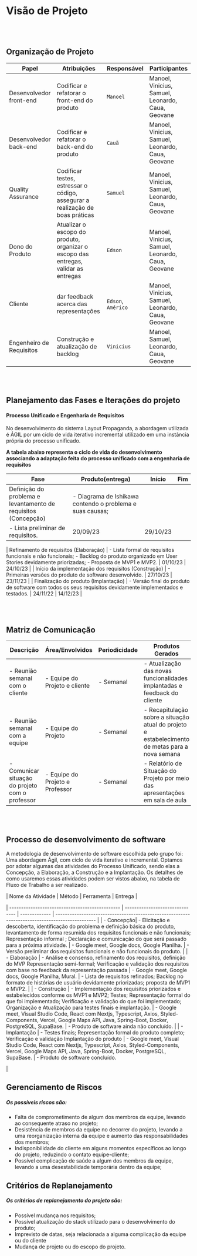 # Visão de Projeto

</br>
</br>

## Organização de Projeto

| Papel                    | Atribuições                                                                         | Responsável         | Participantes                                     |
| ------------------------ | ----------------------------------------------------------------------------------- | ------------------- | ------------------------------------------------- |
| Desenvolvedor front-end  | Codificar e refatorar o front-end do produto                                        | `Manoel`            | Manoel, Vinicius, Samuel, Leonardo, Caua, Geovane |
| Desenvolvedor back-end   | Codificar e refatorar o back-end do produto                                         | `Cauã`              | Manoel, Vinicius, Samuel, Leonardo, Caua, Geovane |
| Quality Assurance        | Codificar testes, estressar o código, assegurar a realização de boas práticas       | `Samuel`            | Manoel, Vinicius, Samuel, Leonardo, Caua, Geovane |
| Dono do Produto          | Atualizar o escopo do produto, organizar o escopo das entregas, validar as entregas | `Edson`             | Manoel, Vinicius, Samuel, Leonardo, Caua, Geovane |
| Cliente                  | dar feedback acerca das representações                                              | `Edson`, ` Américo` | Manoel, Vinicius, Samuel, Leonardo, Caua, Geovane |
| Engenheiro de Requisitos | Construção e atualização de backlog                                                 | `Vinicius`          | Manoel, Samuel, Leonardo, Caua, Geovane           |

</br>
</br>

## Planejamento das Fases e Iterações do projeto

#### Processo Unificado e Engenharia de Requisitos

No desenvolvimento do sistema Layout Propaganda, a abordagem utilizada é ÁGIL por um ciclo de vida iterativo incremental utilizado em uma instância própria do processo unificado.

<b>A tabela abaixo representa o ciclo de vida do desenvolvimento associando a adaptação feita do processo unificado com a engenharia de requisitos
</b>

| Fase                                                           | Produto(entrega)                                          | Início   | Fim |
| -------------------------------------------------------------- | --------------------------------------------------------- | -------- | --- |
| Definição do problema e levantamento de requisitos (Concepção) | - Diagrama de Ishikawa contendo o problema e suas causas; |
| - Lista preliminar de requisitos.                              | 20/09/23                                                  | 29/10/23 |

| Refinamento de requisitos (Elaboração)
| - Lista formal de requisitos funcionais e não funcionais; - Backlog do produto organizado em User Stories devidamente priorizadas; - Proposta de MVP1 e MVP2.
| 01/10/23 | 24/10/23 |
| Início da implementação dos requisitos (Construção)
| - Primeiras versões do produto de software desenvolvido.
| 27/10/23 | 23/11/23 |
| Finalização do produto (Implantação)
| - Versão final do produto de software com todos os seus requisitos devidamente implementados e testados.
| 24/11/22 | 14/12/23 |

</br>
</br>

## Matriz de Comunicação

| Descrição                                       | Área/Envolvidos                 | Periodicidade | Produtos Gerados                                                                                |
| ----------------------------------------------- | ------------------------------- | ------------- | ----------------------------------------------------------------------------------------------- |
| - Reunião semanal com o cliente                 | - Equipe do Projeto e cliente   | - Semanal     | - Atualização das novas funcionalidades implantadas e feedback do cliente                       |
| - Reunião semanal com a equipe                  | - Equipe do Projeto             | - Semanal     | - Recapitulação sobre a situação atual do projeto e estabelecimento de metas para a nova semana |
| - Comunicar situação do projeto com o professor | - Equipe do Projeto e Professor | - Semanal     | - Relatório de Situação do Projeto por meio das apresentações em sala de aula                   |

</br>
</br>

## Processo de desenvolvimento de software

A metodologia de desenvolvimento de software escolhida pelo grupo foi: Uma abordagem Ágil, com ciclo de vida iterativo e incremental. Optamos por adotar algumas das atividades do Processo Unificado, sendo elas a Concepção, a Elaboração, a Construção e a Implantação. Os detalhes de como usaremos essas atividades podem ser vistos abaixo, na tabela de Fluxo de Trabalho a ser realizado.


| Nome da Atividade | Método | Ferramenta | Entrega
|

| ----------------------------------------------- | ------------------------------- | ------------- | ----------------------------------------------------------------------------------------------- |
| - Concepção| - Elicitação e descoberta, identificação do problema e definição básica do produto, levantamento de forma resumida dos requisitos funcionais e não funcionais;
Representação informal ; Declaração e comunicação do que será passado para a próxima atividade. | - Google meet, Google docs, Google Planilha. | - Versão preliminar dos requisitos funcionais e não funcionais do produto. |
| - Elaboração | - Análise e consenso, refinamento dos requisitos, definição do MVP Representação semi-formal; Verificação e validação dos requisitos com base no feedback da representação passada | - Google meet, Google docs, Google Planilha, Mural. | - Lista de requisitos refinados; Backlog no formato de histórias de usuário devidamente priorizadas; proposta de MVP1 e MVP2. |
| - Construção | - Implementação dos requisitos priorizados e estabelecidos conforme os MVP1 e MVP2; Testes; Representação formal do que foi implementado; Verificação e validação do que foi implementado; Organização e Atualização para testes finais e implantação. | - Google meet, Visual Studio Code, React com Nextjs, Typescript, Axios, Styled-Components, Vercel, Google Maps API, Java, Spring-Boot, Docker, PostgreSQL, SupaBase. | - Produto de software ainda não concluído. |
| - Implantação | - Testes finais; Representação formal do produto completo; Verificação e validação Implantação do produto | - Google meet, Visual Studio Code, React com Nextjs, Typescript, Axios, Styled-Components, Vercel, Google Maps API, Java, Spring-Boot, Docker, PostgreSQL, SupaBase. | - Produto de software concluído.

|

## Gerenciamento de Riscos

##### Os possíveis riscos são:

- Falta de comprometimento de algum dos membros da equipe, levando ao consequente atraso no projeto;
- Desistência de membros da equipe no decorrer do projeto, levando a uma reorganização interna da equipe e aumento das responsabilidades dos membros;
- Indisponibilidade do cliente em alguns momentos específicos ao longo do projeto, reduzindo o contato equipe-cliente;
- Possível complicação de saúde a algum dos membros da equipe, levando a uma desestabilidade temporária dentro da equipe;

## Critérios de Replanejamento

##### Os critérios de replanejamento do projeto são:

- Possível mudança nos requisitos;
- Possível atualização do stack utilizado para o desenvolvimento do produto;
- Imprevisto de datas, seja relacionada a alguma complicação da equipe ou do cliente
- Mudança de projeto ou do escopo do projeto.
